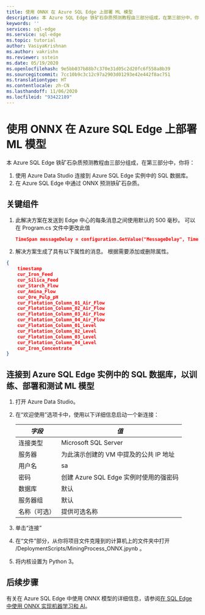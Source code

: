 ```yaml
---
title: 使用 ONNX 在 Azure SQL Edge 上部署 ML 模型
description: 本 Azure SQL Edge 铁矿石杂质预测教程由三部分组成，在第三部分中，你将在 SQL Edge 上运行 ONNX 机器学习模型。
keywords: ''
services: sql-edge
ms.service: sql-edge
ms.topic: tutorial
author: VasiyaKrishnan
ms.author: vakrishn
ms.reviewer: sstein
ms.date: 05/19/2020
ms.openlocfilehash: 9e5bb037b88b7c370e31d05c2d20fc6f558a8b39
ms.sourcegitcommit: 7cc10b9c3c12c97a2903d01293e42e442f8ac751
ms.translationtype: HT
ms.contentlocale: zh-CN
ms.lasthandoff: 11/06/2020
ms.locfileid: "93422189"
---
```

# <a name="deploy-ml-model-on-azure-sql-edge-using-onnx"></a>使用 ONNX 在 Azure SQL Edge 上部署 ML 模型 

本 Azure SQL Edge 铁矿石杂质预测教程由三部分组成，在第三部分中，你将：

1. 使用 Azure Data Studio 连接到 Azure SQL Edge 实例中的 SQL 数据库。
2. 在 Azure SQL Edge 中通过 ONNX 预测铁矿石杂质。

## <a name="key-components"></a>关键组件

1. 此解决方案在发送到 Edge 中心的每条消息之间使用默认的 500 毫秒。 可以在 Program.cs 文件中更改此值 
   ```json
   TimeSpan messageDelay = configuration.GetValue("MessageDelay", TimeSpan.FromMilliseconds(500));
   ```
2. 解决方案生成了具有以下属性的消息。 根据需要添加或删除属性。 
```json
{
    timestamp 
    cur_Iron_Feed
    cur_Silica_Feed 
    cur_Starch_Flow 
    cur_Amina_Flow 
    cur_Ore_Pulp_pH
    cur_Flotation_Column_01_Air_Flow
    cur_Flotation_Column_02_Air_Flow
    cur_Flotation_Column_03_Air_Flow
    cur_Flotation_Column_04_Air_Flow
    cur_Flotation_Column_01_Level
    cur_Flotation_Column_02_Level
    cur_Flotation_Column_03_Level
    cur_Flotation_Column_04_Level
    cur_Iron_Concentrate
}
```

## <a name="connect-to-the-sql-database-in-the-azure-sql-edge-instance-to-train-deploy-and-test-the-ml-model"></a>连接到 Azure SQL Edge 实例中的 SQL 数据库，以训练、部署和测试 ML 模型

1. 打开 Azure Data Studio。

2. 在“欢迎使用”选项卡中，使用以下详细信息启动一个新连接：

   |_字段_|_值_|
   |-------|-------|
   |连接类型| Microsoft SQL Server|
   |服务器|为此演示创建的 VM 中提及的公共 IP 地址|
   |用户名|sa|
   |密码|创建 Azure SQL Edge 实例时使用的强密码|
   |数据库|默认|
   |服务器组|默认|
   |名称（可选）|提供可选名称|

3. 单击“连接”

4. 在“文件”部分，从你将项目文件克隆到的计算机上的文件夹中打开 /DeploymentScripts/MiningProcess_ONNX.jpynb 。

5. 将内核设置为 Python 3。


## <a name="next-steps"></a>后续步骤

有关在 Azure SQL Edge 中使用 ONNX 模型的详细信息，请参阅[在 SQL Edge 中使用 ONNX 实现机器学习和 AI](onnx-overview.md)。